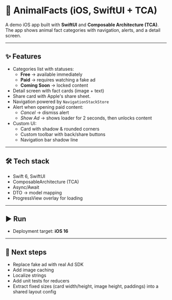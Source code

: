 # 🐾 AnimalFacts (iOS, SwiftUI + TCA)

A demo iOS app built with **SwiftUI** and **Composable Architecture (TCA)**.  
The app shows animal fact categories with navigation, alerts, and a detail screen.

---

## ✨ Features
- Categories list with statuses:
  - **Free** → available immediately
  - **Paid** → requires watching a fake ad
  - **Coming Soon** → locked content
- Detail screen with fact cards (image + text)
- Share card with Apple's share sheet.
- Navigation powered by `NavigationStackStore`
- Alert when opening paid content:
  - *Cancel* → dismiss alert
  - *Show Ad* → shows loader for 2 seconds, then unlocks content
- Custom UI:
  - Card with shadow & rounded corners
  - Custom toolbar with back/share buttons
  - Navigation bar shadow line

---

## 🛠 Tech stack
- Swift 6, SwiftUI
- ComposableArchitecture (TCA)
- Async/Await
- DTO → model mapping
- ProgressView overlay for loading

---

## ▶️ Run
- Deployment target: **iOS 16**

---

## 📌 Next steps
- Replace fake ad with real Ad SDK
- Add image caching
- Localize strings
- Add unit tests for reducers
- Extract fixed sizes (card width/height, image height, paddings) into a shared layout config
